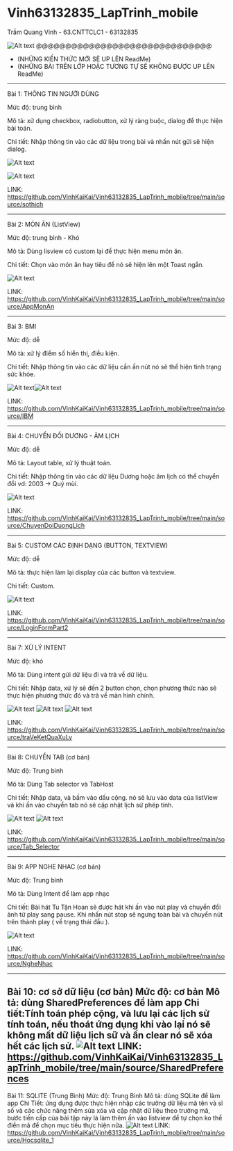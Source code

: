 # Vinh63132835_LapTrinh_mobile
Trầm Quang Vinh - 63.CNTTCLC1 - 63132835

![Alt text](anh/image.png)
@@@@@@@@@@@@@@@@@@@@@@@@@@@@@@
- (NHỮNG KIẾN THỨC MỚI SẼ UP LÊN ReadMe) 
- (NHỮNG BÀI TRÊN LỚP HOẶC TƯƠNG TỰ SẼ KHÔNG ĐƯỢC UP LÊN ReadMe)
------------------------------------------------------------------------------------------------------------------------------------------------------------------------------------
Bài 1: THÔNG TIN NGƯỜI DÙNG

Mức độ: trung bình

Mô tả: xử dụng checkbox, radiobutton, xử lý ràng buộc, dialog để thực hiện bài toán.

Chi tiết: Nhập thông tin vào các dữ liệu trong bài và nhấn nút gửi sẽ hiện dialog.

![Alt text](anh/image-1.png)

![Alt text](anh/image-2.png)

LINK: https://github.com/VinhKaiKai/Vinh63132835_LapTrinh_mobile/tree/main/source/sothich

------------------------------------------------------------------------------------------------------------------------------------------------------------------------------------
Bài 2: MÓN ĂN (ListView)

Mức độ: trung bình - Khó

Mô tả: Dùng lisview có custom lại để thực hiện menu món ăn.

Chi tiết: Chọn vào món ăn hay tiêu đề nó sẽ hiện lên một Toast ngắn.

![Alt text](anh/image-3.png)

LINK: https://github.com/VinhKaiKai/Vinh63132835_LapTrinh_mobile/tree/main/source/AppMonAn

------------------------------------------------------------------------------------------------------------------------------------------------------------------------------------
Bài 3: BMI

Mức độ: dễ

Mô tả: xử lý điểm số hiển thị, điều kiện.

Chi tiết: Nhập thông tin vào các dữ liệu cần ấn nút nó sẽ thể hiện tình trạng sức khỏe.

![Alt text](anh/image-4.png)![Alt text](anh/image-5.png)

LINK: https://github.com/VinhKaiKai/Vinh63132835_LapTrinh_mobile/tree/main/source/IBM

------------------------------------------------------------------------------------------------------------------------------------------------------------------------------------

Bài 4: CHUYỂN ĐỔI DƯƠNG - ÂM LỊCH

Mức độ: dễ

Mô tả: Layout table, xử lý thuật toán.

Chi tiết: Nhập thông tin vào các dữ liệu Dương hoặc âm lịch có thể chuyển đổi vd: 2003 -> Quý mùi.

![Alt text](anh/image-6.png)

LINK: https://github.com/VinhKaiKai/Vinh63132835_LapTrinh_mobile/tree/main/source/ChuyenDoiDuongLich

------------------------------------------------------------------------------------------------------------------------------------------------------------------------------------

Bài 5: CUSTOM CÁC ĐỊNH DẠNG (BUTTON, TEXTVIEW)

Mức độ: dễ

Mô tả: thực hiện làm lại display của các button và textview.

Chi tiết: Custom.

![Alt text](anh/image-7.png)

LINK: https://github.com/VinhKaiKai/Vinh63132835_LapTrinh_mobile/tree/main/source/LoginFormPart2

------------------------------------------------------------------------------------------------------------------------------------------------------------------------------------

Bài 7: XỬ LÝ INTENT 

Mức độ: khó

Mô tả: Dùng intent gửi dữ liệu đi và trả về dữ liệu.

Chi tiết: Nhập data, xử lý sẽ đến 2 button chọn, chọn phương thức nào sẽ thực hiện phương thức đó và trả về màn hình chính.

![Alt text](anh/image-8.png) ![Alt text](anh/image-9.png) ![Alt text](anh/image-10.png)

LINK: https://github.com/VinhKaiKai/Vinh63132835_LapTrinh_mobile/tree/main/source/traVeKetQuaXuLy

------------------------------------------------------------------------------------------------------------------------------------------------------------------------------------

Bài 8: CHUYỂN TAB (cơ bản)

Mức độ: Trung bình

Mô tả: Dùng Tab selector và TabHost

Chi tiết: Nhập data, và bấm vào dấu cộng. nó sẽ lưu vào data của listView và khi ấn vào chuyển tab nó sẽ cập nhật lịch sử phép tính.

![Alt text](anh/image-11.png) ![Alt text](anh/image-12.png)

LINK: https://github.com/VinhKaiKai/Vinh63132835_LapTrinh_mobile/tree/main/source/Tab_Selector

------------------------------------------------------------------------------------------------------------------------------------------------------------------------------------

Bài 9: APP NGHE NHAC (cơ bản)

Mức độ: Trung bình

Mô tả: Dùng Intent để làm app nhạc

Chi tiết: Bài hát Tu Tận Hoan sẽ được hát khi ấn vào nút play và chuyển đổi ảnh từ play sang pause. Khi nhấn nút stop sẽ ngưng toàn bài và chuyển nút trên thành play ( về trạng thái đầu ).

![Alt text](anh/image-13.png)

LINK: https://github.com/VinhKaiKai/Vinh63132835_LapTrinh_mobile/tree/main/source/NgheNhac

------------------------------------------------------------------------------------------------------------------------------------------------------------------------------------
Bài 10: cơ sở dữ liệu (cơ bản)
Mức độ: cơ bản
Mô tả: dùng SharedPreferences để làm app
Chi tiết:Tính toán phép cộng, và lưu lại các lịch sử tính toán, nếu thoát ứng dụng khi vào lại nó sẽ không mất dữ liệu lịch sữ và ấn clear nó sẽ xóa hết các lịch sử.
![Alt text](image-14.png)
LINK: https://github.com/VinhKaiKai/Vinh63132835_LapTrinh_mobile/tree/main/source/SharedPreferences
------------------------------------------------------------------------------------------------------------------------------------------------------------------------------------
Bài 11: SQLITE (Trung Bình)
Mức độ: Trung Bình
Mô tả: dùng SQLite để làm app
Chi Tiết: ứng dụng được thực hiện nhập các trường dữ liệu mã tên và sỉ số và các chức năng thêm sửa xóa và cập nhật dữ liệu theo trường mã, bước tiến cấp của bài tập này là làm thêm ấn vào listview để tự chọn ko thể điền mã để chọn mục tiêu thực hiện nữa.
![Alt text](image-15.png)
LINK: https://github.com/VinhKaiKai/Vinh63132835_LapTrinh_mobile/tree/main/source/Hocsqlite_1